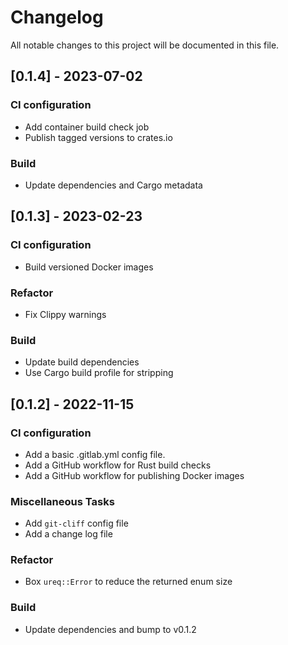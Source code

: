 # Changelog

All notable changes to this project will be documented in this file.

## [0.1.4] - 2023-07-02

### CI configuration

- Add container build check job
- Publish tagged versions to crates.io

### Build

- Update dependencies and Cargo metadata

## [0.1.3] - 2023-02-23

### CI configuration

- Build versioned Docker images

### Refactor

- Fix Clippy warnings

### Build

- Update build dependencies
- Use Cargo build profile for stripping

## [0.1.2] - 2022-11-15

### CI configuration

- Add a basic .gitlab.yml config file.
- Add a GitHub workflow for Rust build checks
- Add a GitHub workflow for publishing Docker images

### Miscellaneous Tasks

- Add `git-cliff` config file
- Add a change log file

### Refactor

- Box `ureq::Error` to reduce the returned enum size

### Build

- Update dependencies and bump to v0.1.2

<!-- generated by git-cliff -->
